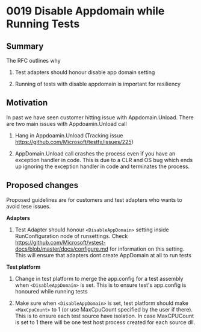 # 0019 Disable Appdomain while Running Tests

## Summary
The RFC outlines why

1. Test adapters should honour disable app domain setting

2. Running of tests with disable appdomain is important for resiliency 

## Motivation
In past we have seen customer hitting issue with Appdomain.Unload. There are two main issues with Appdoamin.Unload call

1. Hang in Appdoamin.Unload (Tracking issue https://github.com/Microsoft/testfx/issues/225)

2. AppDomain.Unload call crashes the process even if you have an exception handler in code. This is due to a CLR and OS bug which ends up ignoring the exception handler in code and terminates the process.

## Proposed changes

Proposed guidelines are for customers and test adapters who wants to avoid tese issues.

**Adapters**
1. Test Adapter should honour ```<DisableAppDomain>``` setting inside RunConfiguration node of runsettings. Check https://github.com/Microsoft/vstest-docs/blob/master/docs/configure.md for information on this setting. This will ensure that adapters dont create AppDomain at all to run tests

**Test platform**

1. Change in test platform to merge the app.config for a test assembly when ```<DisableAppDomain>``` is set. This is to ensure test's app.config is honoured while running tests

2. Make sure when ```<DisableAppDomain>``` is set, test platform should make ```<MaxCpuCount>``` to 1 (or use MaxCpuCount specified by the user if there). This is to ensure each test source have isolation. In case MaxCPUCount is set to 1 there will be one test host process created for each source dll.